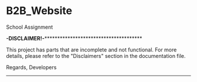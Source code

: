 # B2B_Website
 School Assignment

********-DISCLAIMER!-**********************************************

This project has parts that are incomplete and not functional.
For more details, please refer to the "Disclaimers" section 
in the documentation file.

Regards,
Developers

*******************************************************************